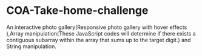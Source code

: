 # COA-Take-home-challenge
An interactive photo gallery(Responsive photo gallery with hover effects ),Array manipulation(These JavaScript codes will determine if there exists a contiguous subarray within the array that sums up to the target digit.) and  String manipulation.
